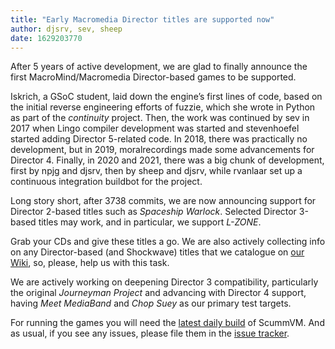```yaml
---
title: "Early Macromedia Director titles are supported now"
author: djsrv, sev, sheep
date: 1629203770
---
```

After 5 years of active development, we are glad to finally announce the first MacroMind/Macromedia Director-based games to be supported.

Iskrich, a GSoC student, laid down the engine’s first lines of code, based on the initial reverse engineering efforts of fuzzie, which she wrote in Python as part of the _continuity_ project. Then, the work was continued by sev in 2017 when Lingo compiler development was started and stevenhoefel started adding Director 5-related code. In 2018, there was practically no development, but in 2019, moralrecordings made some advancements for Director 4. Finally, in 2020 and 2021, there was a big chunk of development, first by npjg and djsrv, then by sheep and djsrv, while rvanlaar set up a continuous integration buildbot for the project.

Long story short, after 3738 commits, we are now announcing support for Director 2-based titles such as _Spaceship Warlock_. Selected Director 3-based titles may work, and in particular, we support _L-ZONE_.

Grab your CDs and give these titles a go. We are also actively collecting info on any Director-based (and Shockwave) titles that we catalogue on [our Wiki](https://wiki.scummvm.org/index.php?title=Director/Games), so, please, help us with this task.

We are actively working on deepening Director 3 compatibility, particularly the original _Journeyman Project_ and advancing with Director 4 support, having _Meet MediaBand_ and _Chop Suey_ as our primary test targets.

For running the games you will need the [latest daily build](https://www.scummvm.org/downloads/#daily) of ScummVM.  And as usual, if you see any issues, please file them in the [issue tracker](https://bugs.scummvm.org/).
